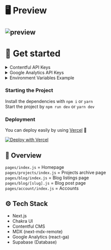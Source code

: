 # 🖥 Preview 
![preview](https://i.imgur.com/SXsJ2sx.png)
---

# 🚀 Get started

<details>
<summary>Contentful API Keys</summary>
<p>
<br>
1. Create a <a href="https://www.contentful.com/sign-up/">Contentful</a> account <br>
2. Add a Community Space (It's free!)  <br>
3. Choose "I create content"  <br>
4. Go to content model and start to add content type  <br>

> 📌  In this portfolio website, it has 3 Content type which is:
> 1. BlogPosts
> 2. FeaturedProjects
> 3. Projects
> 
> You must add this exact name since it's the ID that's used in the code.

5. Add the content type according to these fields:  <br>
    
	![](https://i.imgur.com/PhC2Quk.png)
	![](https://i.imgur.com/OD1oWG2.png)
	![](https://i.imgur.com/nIkloDk.png)
6. Go to settings -> API Keys -> Content Delivery / Preview tokens -> "Your space name"
copy the Space ID and Content Delivery API access token  <br>
7. Write them down, we will need them later.<br>
</p>
</details>

<details>
<summary>Google Analytics API Keys</summary>
<p>
<br>
  1. Create a <a href="https://analytics.google.com/">Google Analytics</a> account, in the <i>property settings</i> part, don't forget to <b>turn on Universal Analytics</b><br>
  2. After that, you'll see a code starting with <code>UA-</code> <br>
  3. Copy those code and write it down. We will need this later.<br>
  </p>
</details>

<details>
<summary>Environment Variables Example</summary>
  <image src="https://i.imgur.com/oSW1VT8.png"/>
</details>

### Starting the Project
Install the dependencies with `npm i` or `yarn`  
Start the project by `npm run dev` or `yarn dev`

### Deployment
You can deploy easily by using [Vercel](https://vercel.com/) 🎉 

[![Deploy with Vercel](https://vercel.com/button)](https://vercel.com/new/git/external?repository-url=https%3A%2F%2Fgithub.com%2Ftyger796%2Fportfolio&env=NEXT_PUBLIC_BASE_URL,CONTENTFUL_SPACE_ID,CONTENTFUL_ACCESS_TOKEN,NEXT_PUBLIC_UA_CODE&envDescription=API%20keys%20needed%20for%20the%20project%2C%20featuredproject%20and%20blog%20information&envLink=https%3A%2F%2Fgithub.com%2Ftyger796%2Fportfolio&project-name=portfolio&repo-name=portfolio&redirect-url=https%3A%2F%2Fgithub.com%2Ftyger796%2Fportfolio&demo-title=Example&demo-description=My%20personal%20portfolio%2C%20made%20with%20NextJS%2C%20Contentful%20CMS%2C%20and%20Chakra%20UI%20(%20%3D%EF%BC%BE%E2%97%8F%20%E2%8B%8F%20%E2%97%8F%EF%BC%BE%3D%20)&demo-url=https%3A%2F%2Fwww.tyger796.com%2F&demo-image=https%3A%2F%2Fi.imgur.com%2FSXsJ2sx.png)

## 📌 Overview
`pages/index.js` = Homepage  
`pages/projects/index.js` = Projects archive page  
`pages/blog/index.js` = Blog listings page  
`pages/blog/[slug].js` = Blog post page  
`pages/account/index.js` = Accounts

## ⚙ Tech Stack
- Next.js  
- Chakra UI  
- Contentful CMS  
- MDX (next-mdx-remote)  
- Google Analytics (react-ga)
- Supabase (Database)

